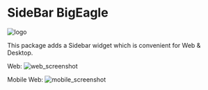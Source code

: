# SideBar BigEagle
![logo](https://user-images.githubusercontent.com/48627057/110890237-60923300-82ce-11eb-8ea6-d4d6791d8f90.png)


This package adds a Sidebar widget which is convenient for Web & Desktop.

Web:
![web_screenshot](https://user-images.githubusercontent.com/48627057/110889200-7c94d500-82cc-11eb-8a8e-36ca8c94261b.png)

Mobile Web:
![mobile_screenshot](https://user-images.githubusercontent.com/48627057/110889308-a5b56580-82cc-11eb-9ce5-706677948a23.jpeg)
